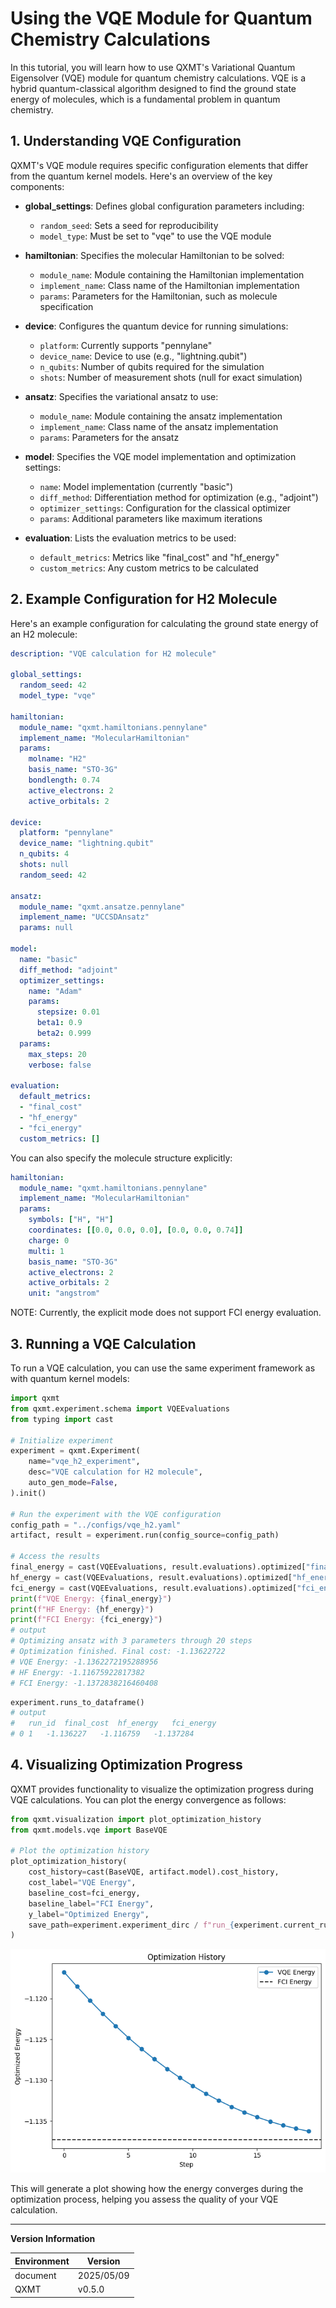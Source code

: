 # Using the VQE Module for Quantum Chemistry Calculations

In this tutorial, you will learn how to use QXMT's Variational Quantum Eigensolver (VQE) module for quantum chemistry calculations. VQE is a hybrid quantum-classical algorithm designed to find the ground state energy of molecules, which is a fundamental problem in quantum chemistry.

## 1. Understanding VQE Configuration

QXMT's VQE module requires specific configuration elements that differ from the quantum kernel models. Here's an overview of the key components:

- **global_settings**: Defines global configuration parameters including:
  - `random_seed`: Sets a seed for reproducibility
  - `model_type`: Must be set to "vqe" to use the VQE module

- **hamiltonian**: Specifies the molecular Hamiltonian to be solved:
  - `module_name`: Module containing the Hamiltonian implementation
  - `implement_name`: Class name of the Hamiltonian implementation
  - `params`: Parameters for the Hamiltonian, such as molecule specification

- **device**: Configures the quantum device for running simulations:
  - `platform`: Currently supports "pennylane"
  - `device_name`: Device to use (e.g., "lightning.qubit")
  - `n_qubits`: Number of qubits required for the simulation
  - `shots`: Number of measurement shots (null for exact simulation)

- **ansatz**: Specifies the variational ansatz to use:
  - `module_name`: Module containing the ansatz implementation
  - `implement_name`: Class name of the ansatz implementation
  - `params`: Parameters for the ansatz

- **model**: Specifies the VQE model implementation and optimization settings:
  - `name`: Model implementation (currently "basic")
  - `diff_method`: Differentiation method for optimization (e.g., "adjoint")
  - `optimizer_settings`: Configuration for the classical optimizer
  - `params`: Additional parameters like maximum iterations

- **evaluation**: Lists the evaluation metrics to be used:
  - `default_metrics`: Metrics like "final_cost" and "hf_energy"
  - `custom_metrics`: Any custom metrics to be calculated

## 2. Example Configuration for H2 Molecule

Here's an example configuration for calculating the ground state energy of an H2 molecule:

```yaml
description: "VQE calculation for H2 molecule"

global_settings:
  random_seed: 42
  model_type: "vqe"

hamiltonian:
  module_name: "qxmt.hamiltonians.pennylane"
  implement_name: "MolecularHamiltonian"
  params:
    molname: "H2"
    basis_name: "STO-3G"
    bondlength: 0.74
    active_electrons: 2
    active_orbitals: 2

device:
  platform: "pennylane"
  device_name: "lightning.qubit"
  n_qubits: 4
  shots: null
  random_seed: 42

ansatz:
  module_name: "qxmt.ansatze.pennylane"
  implement_name: "UCCSDAnsatz"
  params: null

model:
  name: "basic"
  diff_method: "adjoint"
  optimizer_settings:
    name: "Adam"
    params:
      stepsize: 0.01
      beta1: 0.9
      beta2: 0.999
  params:
    max_steps: 20
    verbose: false

evaluation:
  default_metrics:
  - "final_cost"
  - "hf_energy"
  - "fci_energy"
  custom_metrics: []
```

You can also specify the molecule structure explicitly:

```yaml
hamiltonian:
  module_name: "qxmt.hamiltonians.pennylane"
  implement_name: "MolecularHamiltonian"
  params:
    symbols: ["H", "H"]
    coordinates: [[0.0, 0.0, 0.0], [0.0, 0.0, 0.74]]
    charge: 0
    multi: 1
    basis_name: "STO-3G"
    active_electrons: 2
    active_orbitals: 2
    unit: "angstrom"
```

NOTE: Currently, the explicit mode does not support FCI energy evaluation.

## 3. Running a VQE Calculation

To run a VQE calculation, you can use the same experiment framework as with quantum kernel models:

```python
import qxmt
from qxmt.experiment.schema import VQEEvaluations
from typing import cast

# Initialize experiment
experiment = qxmt.Experiment(
    name="vqe_h2_experiment",
    desc="VQE calculation for H2 molecule",
    auto_gen_mode=False,
).init()

# Run the experiment with the VQE configuration
config_path = "../configs/vqe_h2.yaml"
artifact, result = experiment.run(config_source=config_path)

# Access the results
final_energy = cast(VQEEvaluations, result.evaluations).optimized["final_cost"]
hf_energy = cast(VQEEvaluations, result.evaluations).optimized["hf_energy"]
fci_energy = cast(VQEEvaluations, result.evaluations).optimized["fci_energy"]
print(f"VQE Energy: {final_energy}")
print(f"HF Energy: {hf_energy}")
print(f"FCI Energy: {fci_energy}")
# output
# Optimizing ansatz with 3 parameters through 20 steps
# Optimization finished. Final cost: -1.13622722
# VQE Energy: -1.1362272195288956
# HF Energy: -1.11675922817382
# FCI Energy: -1.1372838216460408
```

```python
experiment.runs_to_dataframe()
# output
#   run_id	final_cost	hf_energy	fci_energy
# 0	1	-1.136227	-1.116759	-1.137284
```

## 4. Visualizing Optimization Progress

QXMT provides functionality to visualize the optimization progress during VQE calculations. You can plot the energy convergence as follows:

```python
from qxmt.visualization import plot_optimization_history
from qxmt.models.vqe import BaseVQE

# Plot the optimization history
plot_optimization_history(
    cost_history=cast(BaseVQE, artifact.model).cost_history,
    cost_label="VQE Energy",
    baseline_cost=fci_energy,
    baseline_label="FCI Energy",
    y_label="Optimized Energy",
    save_path=experiment.experiment_dirc / f"run_{experiment.current_run_id}/optimization.png"
)
```

<img src="../../_static/images/tutorials/vqe/optimization_history.png" alt="history of optimization" title="history of optimization">


This will generate a plot showing how the energy converges during the optimization process, helping you assess the quality of your VQE calculation.

---

**Version Information**

| Environment | Version |
|----------|----------|
| document | 2025/05/09 |
| QXMT| v0.5.0 |
